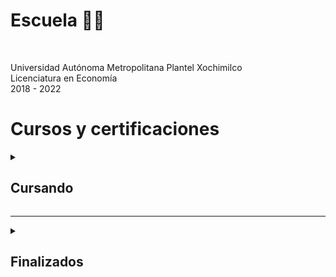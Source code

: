 <!-- Universidad -->
<h1>Escuela 👨‍🎓</h1>

<br>

Universidad Autónoma Metropolitana Plantel Xochimilco<br>
Licenciatura en Economía<br>
2018 - 2022<br>



<!-- Certificaciones y cursos -->
<h1>Cursos y certificaciones</h1>


<!-- Cursando -->
<details>
  <summary><h2>Cursando</h2></summary>
  
---
  
<br>

<!--Udemy-->
<a href="https://www.udemy.com/">
<img src="https://kodigo.org/wp-content/uploads/2023/03/udemy-logo-on-dark.png" alt="Udemy" width="65">
</a>

[Python TOTAL - Programador Avanzado en 16 días](https://www.udemy.com/course/python-total/)

<br>

<!--Platzi-->
<a href="https://platzi.com/">
<img src="https://static.platzi.com/static/images/footer/logo.png" alt="Platzi" width="100">
</a>

<h4>Platzi English Academy</h4>

[Inglés Intermedio Alto B2](https://platzi.com/ruta/intermediate-core2/?school=_escuela_ingles_)
  

<h4>Escuela de Data Science e Inteligencia Artificial</h4>

[Ruta: Data Analyst](https://platzi.com/ruta/data-analyst/?school=_escuela_escuela-datos_)
  

<h4>Escuela de Blockchain y Criptomonedas</h4>

[Ruta: Finanzas para el Futuro](https://platzi.com/ruta/finanzas-descentralizadas/?school=_escuela_escuela-blockchain_)
  

<h4>Escuela de Finanzas e Inversiones</h4>
   
[Ruta: Conseguir trabajo en Finanzas e Inversiones](https://platzi.com/ruta/empleo-finanzas/?school=_escuela_finanzas_)

</details>

---

<!-- Finalizados -->
<details>
<summary><h2>Finalizados</h2></summary>
---

<!--LinkedIn Learning-->
<details>
<summary><h3>LinkedIn Learning</h3></summary>
  
---

_18/04/23_ [Python esencial](https://www.linkedin.com/learning/certificates/1cc5bf07ec87710aab4a33420cec915a6ff10da2e9b4cd37fa13ee6570ec2005)

_09/04/23_ [Fundamentos profesionales del análisis de datos, por Microsoft y LinkedIn](https://www.linkedin.com/learning/certificates/c8db1b64e980a32c64dc2690723833e8bb5a5523042e94c93cd232995bab350d)

_25/03/23_ [Power BI para principiantes: Análisis de datos](https://www.linkedin.com/learning/certificates/a513bba6f15469aac36f87047b33d44773d0ddeece23f4549921bdfb702acae5)
</details>

---

<!--Platzi-->
<details>
<summary><h3>Platzi</h3></summary>
  
---

<h3>Escuela de Data Science e Inteligencia Artificial</h3>
   
<details>
<summary><h5>Ruta Data Analyst ->
<a href="https://platzi.com/ruta/data-analyst/?school=_escuela_datos_">
<i>Cursando</i>
</a>
</h5></summary>

_22/05/23_ [Curso de Google Data Studio](https://platzi.com/p/roderick_gamer/curso/1838-data-studio/diploma/detalle/)

_11/05/23_ [Curso de PostgreSQL](https://platzi.com/p/roderick_gamer/curso/1480-postgresql/diploma/detalle/)
  
_28/04/23_ [Curso de Fundamentos de Bases de Datos](https://platzi.com/p/roderick_gamer/curso/1566-course/diploma/detalle)

_03/05/23_ [Curso de Excel Avanzado para Análisis de Datos](https://platzi.com/p/roderick_gamer/curso/4822-course/diploma/detalle/)

_21/04/23_ [Curso de Business Intelligence: Utilidad y Áreas de Oportunidad](https://platzi.com/p/roderick_gamer/curso/2359-course/diploma/detalle)

_17/04/23_ [Curso de Principios de Visualización de Datos para Business Intelligence](https://platzi.com/p/roderick_gamer/curso/2195-visualizacion-datos/diploma/detalle/)
</details>

<details>
<summary><h5>Ruta Pensamiento Lógico ->
<a href="https://platzi.com/p/roderick_gamer/ruta/8860-pensamiento-logico-data/diploma/detalle/">
<i>Certificado</i>
</a>
</h5></summary>

_09/04/23_ [Curso de Pensamiento Lógico: Lenguajes de Programación](https://platzi.com/p/roderick_gamer/curso/3223-course/diploma/detalle/)

_08/04/23_ [Curso de Pensamiento Lógico: Manejo de Datos, Estructuras y Funciones](https://platzi.com/p/roderick_gamer/curso/3222-course/diploma/detalle)

_07/04/23_ [Curso de Pensamiento Lógico: Algoritmos y Diagramas de Flujo](https://platzi.com/p/roderick_gamer/curso/3221-course/diploma/detalle)
</details>

<details>
<summary><h5>Ruta Fundamentos de data ->
<a href="https://platzi.com/p/roderick_gamer/ruta/8263-fundamentos-data/diploma/detalle/">
<i>Certificado</i>
</a>
</h5></summary>

_04/04/23_ [Curso de Lenguaje y Notación Matemática](https://platzi.com/p/roderick_gamer/curso/2884-course/diploma/detalle/)

_31/03/23_ [Curso de Álgebra](https://platzi.com/p/roderick_gamer/curso/1449-course/diploma/detalle)

_25/03/23_ [Curso de Fundamentos de Matemáticas](https://platzi.com/p/roderick_gamer/curso/1393-course/diploma/detalle)

_10/03/23_ [Curso de Excel Básico](https://platzi.com/p/roderick_gamer/curso/4036-course/diploma/detalle)

_09/03/23_ [Introducción a Excel para Principiantes](https://platzi.com/p/roderick_gamer/curso/3639-course/diploma/detalle)

_16/03/23_ [Curso de Ética y Manejo de Datos para Data Science e Inteligencia Artificial](https://platzi.com/p/roderick_gamer/curso/3156-course/diploma/detalle/)

_09/03/23_ [Curso de Análisis de Negocios para Ciencia de Datos](https://platzi.com/p/roderick_gamer/curso/2069-course/diploma/detalle)

_08/03/23_ [Cómo y Por Qué Aprender Data Science e Inteligencia Artificial](https://platzi.com/p/roderick_gamer/curso/2807-course/diploma/detalle)
</details>

<br>

----
  
<h3>Platzi English Academy</h3>

<details>
<summary><h5>Inglés Intermedio Alto B2 ->
<a href="https://platzi.com/ruta/intermediate-core2/">
<i>Cursando</i>
</a>
</h5></summary>







_24/05/23_ [Curso de Inglés Intermedio Alto B2: Suposiciones e Instrucciones](https://platzi.com/p/roderick_gamer/curso/2423-oraciones-relativas/diploma/detalle/)
</details>  

<details>
<summary><h5>Inglés Intermedio B1 ->
<a href="https://platzi.com/p/roderick_gamer/learning-path/8310-intermediate-core/diploma/detalle/">
<i>Certificado</i>
</a>
</h5></summary>

_14/05/23_ [Curso de Inglés Intermedio B1: Práctica Gramatical y Condicionales](https://platzi.com/p/roderick_gamer/curso/2698-course/diploma/detalle/)

_03/05/23_ [Curso de Inglés Intermedio B1: Preguntas Negativas y Recomendaciones](https://platzi.com/p/roderick_gamer/curso/2580-course/diploma/detalle/)

_29/04/23_ [Taller de Inglés Intermedio para Consultas Médicas](https://platzi.com/p/roderick_gamer/curso/5154-course/diploma/detalle/)

_23/04/23_ [Curso de Inglés Intermedio B1: Palabras Interrogativas y Propósitos](https://platzi.com/p/roderick_gamer/curso/2505-course/diploma/detalle/)
  
_23/04/23_ [Curso de Inglés Intermedio B1: Comparativos y Planes Futuros](https://platzi.com/p/roderick_gamer/curso/2567-course/diploma/detalle/)
  
_23/04/23_ [Curso de Inglés Intermedio B1: Voz Pasiva y Consejos](https://platzi.com/p/roderick_gamer/curso/2520-course/diploma/detalle/)

_23/04/23_ [Curso de Inglés Intermedio B1: Solicitudes y Pronombres Reflexivos](https://platzi.com/p/roderick_gamer/curso/2519-course/diploma/detalle/)

_23/04/23_ [Curso de Inglés Intermedio B1: Conjunciones y Uso de Prefijos](https://platzi.com/p/roderick_gamer/curso/2414-course/diploma/detalle/)

_23/04/23_ [Curso de Inglés Intermedio B1: Primer Condicional y Pasado Continuo](https://platzi.com/p/roderick_gamer/curso/5349-course/diploma/detalle/)

_23/04/23_ [Taller de Inglés Intermedio para Viajes de Negocios](https://platzi.com/p/roderick_gamer/curso/6934-course/diploma/detalle/)
  
_25/03/23_ [Curso de Inglés Intermedio B1: Presente Perfecto y Preposiciones](https://platzi.com/p/roderick_gamer/curso/2417-course/diploma/detalle/)
  
_17/03/23_ [Curso de Inglés Intermedio B1: Adjetivos y Preguntas Indirectas](https://platzi.com/p/roderick_gamer/curso/2464-course/diploma/detalle/)
  
_05/03/23_ [Curso de Inglés Intermedio B1: Pronombres y Cláusulas Relativas](https://platzi.com/p/roderick_gamer/curso/2418-course/diploma/detalle/)

_16/02/23_ [Curso de Inglés Intermedio B1: Descripción de Eventos y Preferencias](https://platzi.com/p/roderick_gamer/curso/2391-course/diploma/detalle/)
  
_15/02/23_ [Curso de Inglés Intermedio B1: Expresiones de Tiempo y Cantidad](https://platzi.com/p/roderick_gamer/curso/4989-course/diploma/detalle/)
</details>

<details>
<summary><h5>Inglés Básico Complementario ->
<a href="https://platzi.com/p/roderick_gamer/ruta/8313-beginner-complementary/diploma/detalle/">
<i>Certificado</i>
</a>
</h5></summary>

_08/02/23_ [Curso de Inglés Básico para el Trabajo](https://platzi.com/p/roderick_gamer/curso/5252-course/diploma/detalle/)

_07/02/23_ [Curso de Inglés para Compras](https://platzi.com/p/roderick_gamer/curso/2216-course/diploma/detalle/)

_07/02/23_ [Curso de Inglés para Networking](https://platzi.com/p/roderick_gamer/curso/2526-course/diploma/detalle/)

_07/02/23_ [Curso Básico de Escritura en Inglés](https://platzi.com/p/roderick_gamer/curso/2256-course/diploma/detalle/)

_07/02/23_ [Curso Básico de Pronunciación en Inglés](https://platzi.com/p/roderick_gamer/curso/3153-course/diploma/detalle/)
</details>

<details>
<summary><h5>Inglés Básico A2 ->
<a href="https://platzi.com/p/roderick_gamer/learning-path/12050-beginner-core2/diploma/detalle/">
<i>Certificado</i>
</a>
</h5></summary>

_14/05/23_ [Taller de Inglés Básico para Viajes de Turismo](https://platzi.com/p/roderick_gamer/curso/7131-course/diploma/detalle/)

_14/05/23_ [Curso de Inglés Básico A2: Infinitivos y Presente Continuo](https://platzi.com/p/roderick_gamer/curso/7265-course/diploma/detalle/)

_06/02/23_ [Curso de Inglés Básico A2: Descripciones y Comparaciones](https://platzi.com/p/roderick_gamer/curso/2196-course/diploma/detalle/)

_06/02/23_ [Curso de Inglés Básico A2: Experiencias Pasadas e Intenciones Futuras](https://platzi.com/p/roderick_gamer/curso/2655-course/diploma/detalle/)

_06/02/23_ [Taller de Inglés Básico sobre las Partes del Cuerpo](https://platzi.com/p/roderick_gamer/curso/3574-course/diploma/detalle/)

_06/02/23_ [Curso de Inglés Básico A2: Cuantificadores y Superlativos](https://platzi.com/p/roderick_gamer/curso/2504-course/diploma/detalle/)

_06/02/23_ [Curso de Inglés Básico A2: Cantidades y Gerundios](https://platzi.com/p/roderick_gamer/curso/2413-course/diploma/detalle/)

_06/02/23_ [Taller de Inglés Básico para Vocabulario de Cocina](https://platzi.com/p/roderick_gamer/curso/3157-course/diploma/detalle/)

_06/02/23_ [Curso de Inglés Básico A2: Adverbios y Sustantivos](https://platzi.com/p/roderick_gamer/curso/2422-course/diploma/detalle/)

_06/02/23_ [Curso de Inglés Básico A2: Artículos y Verbos Modales](https://platzi.com/p/roderick_gamer/curso/2396-course/diploma/detalle/)

_06/02/23_ [Taller de Inglés Básico sobre las Partes de la Casa](https://platzi.com/p/roderick_gamer/curso/3043-course/diploma/detalle/)

_06/02/23_ [Curso de Inglés Básico A2: Preguntas y Respuestas Comunes](https://platzi.com/p/roderick_gamer/curso/4988-course/diploma/detalle/)
</details>


<details>
<summary><h5>Inglés Básico A1 ->
<a href="https://platzi.com/p/roderick_gamer/ruta/8309-beginner-core/diploma/detalle/">
<i>Certificado</i>
</a>
</h5></summary>

_06/02/23_ [Curso de Inglés Básico A1: Fechas, Horas y Expresiones Simples](https://platzi.com/p/roderick_gamer/curso/2395-course/diploma/detalle/)

_06/02/23_ [Taller de Inglés Básico sobre los Miembros de la Familia](https://platzi.com/p/roderick_gamer/curso/3230-course/diploma/detalle/)

_05/02/23_ [Curso de Inglés Básico A1: Presente Simple y Vocabulario Común](https://platzi.com/p/roderick_gamer/curso/2393-course/diploma/detalle/)

_05/02/23_ [Taller de Inglés Básico sobre Elementos y Expresiones de Trabajo](https://platzi.com/p/roderick_gamer/curso/3996-course/diploma/detalle/)

_05/02/23_ [Curso de Inglés Básico A1 para Principiantes](https://platzi.com/p/roderick_gamer/curso/3093-course/diploma/detalle/)

_05/02/23_ [Taller de Inglés Básico para Descripciones Personales](https://platzi.com/p/roderick_gamer/curso/2005-course/diploma/detalle/)

_05/02/23_ [Curso de Inglés Básico A1: Conversaciones Cortas y Habituales](https://platzi.com/p/roderick_gamer/curso/1945-course/diploma/detalle/)

_06/02/23_ [Curso Gratis de Estrategias para Aprender Inglés en Línea](https://platzi.com/p/roderick_gamer/curso/2633-course/diploma/detalle/)
</details>
  
<details>
<summary><h5>Practica de Listening en Inglés ->
<a href="https://platzi.com/ruta/practica-listening/">
<i>¿Certificado?</i>
</a>
</h5></summary>

_11/02/23_ [Audio Curso de Inglés para Viajes](https://platzi.com/p/roderick_gamer/curso/2175-course/diploma/detalle/)

_09/02/23_ [Audio Historia en Inglés: Atrapados en la Tecnología](https://platzi.com/p/roderick_gamer/curso/4660-course/diploma/detalle/)

_08/02/23_ [Audio Historia en Inglés: Misterios sin Resolver](https://platzi.com/p/roderick_gamer/curso/2535-course/diploma/detalle/)

_07/02/23_ [Audio Historia en Inglés: Una Aventura en la Ciudad](https://platzi.com/p/roderick_gamer/curso/2361-course/diploma/detalle/)
</details>
  
<br>
 
----
  
<h3>Escuela de Blockchain y Criptomonedas</h3>

<details>
<summary><h5>Ruta Finanzas para el Futuro ->
<a href="https://platzi.com/ruta/finanzas-descentralizadas/">
<i>Cursando</i>
</a>
</h5></summary>

_20/05/23_ [Minicurso de Introducción a la Investigación de Proyectos DeFi](https://platzi.com/p/roderick_gamer/curso/2695-defi-investigacion/diploma/detalle/)

_16/05/23_ [Curso de Introducción a Finanzas Descentralizadas (DeFi)](https://platzi.com/p/roderick_gamer/curso/2885-defi-lemon/diploma/detalle/)

_30/04/23_ [Curso de Stablecoins](https://platzi.com/p/roderick_gamer/curso/5285-course/diploma/detalle/)

_27/04/23_ [Curso Sobre la Historia del Dinero](https://platzi.com/p/roderick_gamer/curso/5813-course/diploma/detalle/)

_25/04/23_ [Curso de Binance: Exchange de Criptomonedas](https://platzi.com/p/roderick_gamer/curso/2696-course/diploma/detalle/)

_23/04/23_ [Audiocurso de Gestión Emocional de Inversión en Criptomonedas](https://platzi.com/p/roderick_gamer/curso/2553-course/diploma/detalle/)

_21/04/23_ [Cuadrante de Dinero de Bitcoin y Criptomonedas](https://platzi.com/p/roderick_gamer/curso/2693-course/diploma/detalle/)

_13/04/23_ [Curso de Economía Digital: Bitcoin y Criptomonedas](https://platzi.com/p/roderick_gamer/curso/2452-course/diploma/detalle/)

_30/03/23_ [Curso de Seguridad para Usuarios de Criptomonedas](https://platzi.com/p/roderick_gamer/curso/3227-course/diploma/detalle/)

_29/03/23_ [Curso de Gestión de Criptoactivos](https://platzi.com/p/roderick_gamer/curso/2617-course/diploma/detalle/)
</details>

<details>
<summary><h5>Ruta Crea tus primeros NFT ->
<a href="https://platzi.com/p/roderick_gamer/ruta/8298-creacion-nft/diploma/detalle/">
<i>Certificado</i>
</a>
</h5></summary>

_10/04/23_ [Curso de Creación de NFT](https://platzi.com/p/roderick_gamer/curso/3577-course/diploma/detalle)

_06/04/23_ [Audiocurso de Historia de los NFT](https://platzi.com/p/roderick_gamer/curso/3831-course/diploma/detalle)

_30/03/23_ [Curso de Seguridad para Usuarios de Criptomonedas](https://platzi.com/p/roderick_gamer/curso/3227-course/diploma/detalle)

_29/03/23_ [Curso de Gestión de Criptoactivos](https://platzi.com/p/roderick_gamer/curso/2617-course/diploma/detalle)

_22/03/23_ [Audiocurso de Historia de Ethereum y Smart Contracts](https://platzi.com/p/roderick_gamer/curso/2579-course/diploma/detalle)

_17/03/23_ [Audiocurso de Historia de Bitcoin y Criptomonedas](https://platzi.com/p/roderick_gamer/curso/2443-course/diploma/detalle)
</details>

<details>
<summary><h5>Ruta Fundamentos de Bitcoin, Blockchain y Criptomonedas ->
<a href="https://platzi.com/p/roderick_gamer/ruta/8297-fundamentos-blockchain/diploma/detalle/">
<i>Certificado</i>
</a>
</h5></summary>

_30/03/23_ [Curso de Seguridad para Usuarios de Criptomonedas](https://platzi.com/p/roderick_gamer/curso/3227-course/diploma/detalle)

_29/03/23_ [Curso de Gestión de Criptoactivos](https://platzi.com/p/roderick_gamer/curso/2617-course/diploma/detalle)

_22/03/23_ [Audiocurso de Historia de Ethereum y Smart Contracts](https://platzi.com/p/roderick_gamer/curso/2579-course/diploma/detalle)

_17/03/23_ [Audiocurso de Historia de Bitcoin y Criptomonedas](https://platzi.com/p/roderick_gamer/curso/2443-course/diploma/detalle)
</details>

<br>

----
  
<h3>Domina Excel</h3>

<details>
<summary><h5>Ruta Domina Excel ->
<a href="https://platzi.com/ruta/domina-excel/">
<i>Certificado</i>
</a>
</h5></summary>

_03/04/23_ [Curso de Excel Financiero para Realizar Cálculos y Pronósticos de Una Empresa](https://platzi.com/p/roderick_gamer/curso/1757-course/diploma/detalle)

_21/03/23_ [Curso de Excel Avanzado con Macros](https://platzi.com/p/roderick_gamer/curso/4294-course/diploma/detalle)

_13/03/23_ [Curso de Excel Intermedio para Analistas con Tableros y Fórmulas](https://platzi.com/p/roderick_gamer/curso/4037-course/diploma/detalle)

_10/03/23_ [Curso de Excel Básico](https://platzi.com/p/roderick_gamer/curso/4036-course/diploma/detalle)

_09/03/23_ [Introducción a Excel para Principiantes](https://platzi.com/p/roderick_gamer/curso/3639-course/diploma/detalle)
</details>

<br>

----
  
<h3>Escuela de Finanzas e Inversiones</h3>

<details>
<summary><h5>Ruta Conseguir trabajo en Finanzas e Inversiones ->
<a href="https://platzi.com/ruta/empleo-finanzas/?school=_escuela_finanzas_">
<i>Cursando</i>
</a>
</h5></summary>

_18/05/23_ [Curso para Empezar a Buscar Trabajo en Tecnología](https://platzi.com/p/roderick_gamer/curso/5417-buscar-trabajo/diploma/detalle/)

_14/05/23_ [Curso para Identificar y Vencer el Síndrome del Impostor](https://platzi.com/p/roderick_gamer/curso/2668-sindrome-impostor/diploma/detalle/)

_25/03/23_ [Curso de Optimización del Perfil de LinkedIn](https://platzi.com/p/roderick_gamer/curso/2499-course/diploma/detalle/)

_24/03/23_ [Curso para Preparar una Entrevista de Trabajo](https://platzi.com/p/roderick_gamer/curso/5450-course/diploma/detalle/)

_18/03/23_ [Curso de Creación de CV](https://platzi.com/p/roderick_gamer/curso/6603-course/diploma/detalle/)
</details>

<details>
<summary><h5>Ruta de Finanzas Personales ->
<a href="https://platzi.com/p/roderick_gamer/ruta/6807-finanzas-personales/diploma/detalle/">
<i>Certificado</i>
</a>
</h5></summary>

_28/04/23_ [Curso de Inglés para Finanzas](https://platzi.com/p/roderick_gamer/curso/2080-course/diploma/detalle/)

_02/05/23_ [Curso de Impuestos ante el SAT para México](https://platzi.com/p/roderick_gamer/curso/2686-course/diploma/detalle/)

_25/04/23_ [Curso de Finanzas Personales para Tiempos de Crisis Financiera](https://platzi.com/p/roderick_gamer/curso/6209-course/diploma/detalle/)

_22/04/23_ [Curso de Finanzas Personales para el Futuro](https://platzi.com/p/roderick_gamer/curso/1727-course/diploma/detalle/)

_27/02/23_ [Curso de Presupuesto y Flujo de Caja](https://platzi.com/p/roderick_gamer/curso/2025-course/diploma/detalle/)
  
_23/03/23_ [Curso de Creatividad Financiera](https://platzi.com/p/roderick_gamer/curso/1987-course/diploma/detalle/)

_23/02/23_ [Curso para Manejar tu Deuda](https://platzi.com/p/roderick_gamer/curso/2123-course/diploma/detalle/)

_05/04/23_ [Curso de Economía del Comportamiento](https://platzi.com/p/roderick_gamer/curso/2915-course/diploma/detalle/)

_01/03/23_ [Audiocurso de Introducción a la Economía Conductual](https://platzi.com/p/roderick_gamer/curso/2675-course/diploma/detalle/)

_02/03/23_ [Curso de Finanzas para Gestionar Créditos y Deudas Personales](https://platzi.com/p/roderick_gamer/curso/2644-course/diploma/detalle/)

_02/03/23_ [Curso Práctico de Finanzas con Adulting: Plan de Ahorro Personal](https://platzi.com/p/roderick_gamer/curso/2642-course/diploma/detalle/)

_28/02/23_ [Curso de Finanzas para Crear un Presupuesto Personal](https://platzi.com/p/roderick_gamer/curso/2639-course/diploma/detalle/)

_20/02/23_ [Curso de Educación Financiera y Finanzas Personales](https://platzi.com/p/roderick_gamer/curso/1940-course/diploma/detalle/)

_12/02/23_ [Curso de Introducción a Educación Financiera](https://platzi.com/p/roderick_gamer/curso/2166-course/diploma/detalle/)
</details>
</details>
  
---


<!--Udemy-->
<details>
<summary><h3>Udemy</h3></summary>
  
---

_22/04/23_ [Curso Power BI – Análisis de Datos y Business Intelligence](http://ude.my/UC-51b224de-2e87-4509-96db-f13b25cdceb2)

_17/03/23_ [SQL - Curso completo de Bases de Datos - de 0 a Avanzado](https://www.udemy.com/certificate/UC-74513fdd-662b-40a2-82b8-7b2a41f92026)
</details>

---
  
</details>
<!-- Iconos plataformas -->
<!-- https://static.platzi.com/media/platzi-isotipo@2x.png width="18" -->
<!-- https://static.platzi.com/static/images/footer/logo.png width="115" -->
<!-- https://upload.wikimedia.org/wikipedia/commons/thumb/b/b1/LinkedIn_Logo_2013_%282%29.svg/150px-LinkedIn_Logo_2013_%282%29.svg.png width="73" -->
<!-- https://hr.oregonstate.edu/sites/hr.oregonstate.edu/files/large-use_rgb_white_learning_rgb.png width="200" -->
<!-- https://www.udemy.com/staticx/udemy/images/v7/logo-udemy-inverted.svg width="55" -->

<!--Plataforma - Nombre del curso-->
<!--<p align="center">
  <i>dd/mm/aa</i>
  <a href="[Link-de-la-escuela]">
    <img src="[Link-del-icono]" alt="Plataforma" width="18">
  </a>
 <a href="[Link-del-certificado]">Nombre del curso</a>
</p>-->

